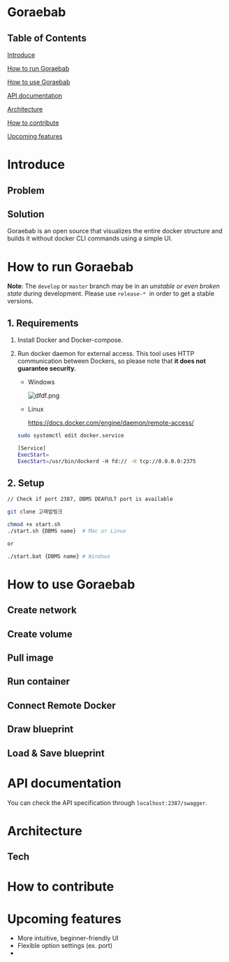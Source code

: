 # Goraebab

## Table of Contents
[Introduce](#-Introduce)

[How to run Goraebab](#-How-to-run-Goraebab)

[How to use Goraebab](#-How-to-use-Goraebab)

[API documentation](#-API-documentation)

[Architecture](#-Architecture)

[How to contribute](#-How-to-contribute)

[Upcoming features](#-Upcoming-features)


# Introduce

## Problem


## Solution

Goraebab is an open source that visualizes the entire docker structure and builds it without docker CLI commands using a simple UI.



# How to run Goraebab

**Note**: The `develop` or `master` branch  may be in an *unstable or even broken state* during development. Please use `release-*`  in order to get a stable versions.

## 1. Requirements

1. Install Docker and Docker-compose.

2. Run docker daemon for external access. This tool uses HTTP communication between Dockers, so please note that **it does not guarantee security.**

    - Windows

      ![dfdf.png](https://prod-files-secure.s3.us-west-2.amazonaws.com/05b0d37a-666a-49e3-962a-9dcee8904ca3/b13c1fa4-63eb-48b2-9f8f-cb300899ffd4/acea4c2d-5ba6-4f14-a2ab-6367cdba41ae.png)

    - Linux

      https://docs.docker.com/engine/daemon/remote-access/


    ```bash
    sudo systemctl edit docker.service
    
    [Service]
    ExecStart=
    ExecStart=/usr/bin/dockerd -H fd:// -H tcp://0.0.0.0:2375
    ```


## 2. Setup

```bash
// Check if port 2387, DBMS DEAFULT port is available

git clone 고래밥링크

chmod +x start.sh
./start.sh {DBMS name}  # Mac or Linux

or

./start.bat {DBMS name} # Windows

```

# How to use Goraebab

## Create network

## Create volume

## Pull image

## Run container

## Connect Remote Docker

## Draw blueprint

## Load & Save blueprint

# API documentation

You can check the API specification through `localhost:2387/swagger`.

# Architecture

## Tech

# How to contribute

# Upcoming features

- More intuitive, beginner-friendly UI
- Flexible option settings (ex. port)
-
